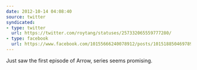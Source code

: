 ```yaml
---
date: 2012-10-14 04:08:40
source: twitter
syndicated:
- type: twitter
  url: https://twitter.com/roytang/statuses/257332065559777280/
- type: facebook
  url: https://www.facebook.com/10155666240078912/posts/10151885046978912
---
```


Just saw the first episode of Arrow, series seems promising.